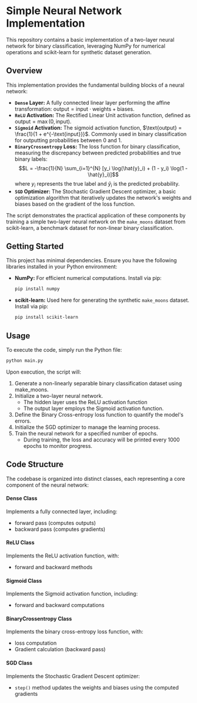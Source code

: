 # Simple Neural Network Implementation

This repository contains a basic implementation of a two-layer neural network for binary classification, leveraging NumPy for numerical operations and scikit-learn for synthetic dataset generation.

## Overview

This implementation provides the fundamental building blocks of a neural network:

-   **`Dense` Layer:** A fully connected linear layer performing the affine transformation: $\text{output} = \text{input} \cdot \text{weights} + \text{biases}$.
-   **`ReLU` Activation:** The Rectified Linear Unit activation function, defined as $\text{output} = \max(0, \text{input})$.
-   **`Sigmoid` Activation:** The sigmoid activation function, $\text{output} = \frac{1}{1 + e^{-\text{input}}}$. Commonly used in binary classification for outputting probabilities between 0 and 1.
-   **`BinaryCrossentropy` Loss:** The loss function for binary classification, measuring the discrepancy between predicted probabilities and true binary labels:
    $$L = -\frac{1}{N} \sum_{i=1}^{N} [y_i \log(\hat{y}_i) + (1 - y_i) \log(1 - \hat{y}_i)]$$
    where $y_i$ represents the true label and $\hat{y}_i$ is the predicted probability.
-   **`SGD` Optimizer:** The Stochastic Gradient Descent optimizer, a basic optimization algorithm that iteratively updates the network's weights and biases based on the gradient of the loss function.

The script demonstrates the practical application of these components by training a simple two-layer neural network on the `make_moons` dataset from scikit-learn, a benchmark dataset for non-linear binary classification.

## Getting Started

This project has minimal dependencies. Ensure you have the following libraries installed in your Python environment:

-   **NumPy:** For efficient numerical computations. Install via pip:

    ```bash
    pip install numpy
    ```

-   **scikit-learn:** Used here for generating the synthetic `make_moons` dataset. Install via pip:

    ```bash
    pip install scikit-learn
    ```

## Usage

To execute the code, simply run the Python file:

```bash
python main.py
```

Upon execution, the script will:

1. Generate a non-linearly separable binary classification dataset using make_moons.
2. Initialize a two-layer neural network.
   -  The hidden layer uses the ReLU activation function
   -  The output layer employs the Sigmoid activation function.
3. Define the Binary Cross-entropy loss function to quantify the model's errors.
4. Initialize the SGD optimizer to manage the learning process.
5. Train the neural network for a specified number of epochs.
   -  During training, the loss and accuracy will be printed every 1000 epochs to monitor progress.

## Code Structure

The codebase is organized into distinct classes, each representing a core component of the neural network:

#### Dense Class

Implements a fully connected layer, including:

* forward pass (computes outputs)
* backward pass (computes gradients)

#### ReLU Class

Implements the ReLU activation function, with:

* forward and backward methods

#### Sigmoid Class

Implements the Sigmoid activation function, including:

* forward and backward computations

#### BinaryCrossentropy Class

Implements the binary cross-entropy loss function, with:

* loss computation
* Gradient calculation (backward pass)

#### SGD Class

Implements the Stochastic Gradient Descent optimizer:

* `step()` method updates the weights and biases using the computed gradients
